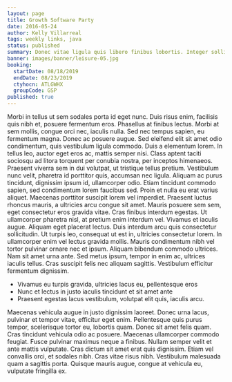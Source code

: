 ```yaml
---
layout: page
title: Growth Software Party
date: 2016-05-24
author: Kelly Villarreal
tags: weekly links, java
status: published
summary: Donec vitae ligula quis libero finibus lobortis. Integer sollicitudin.
banner: images/banner/leisure-05.jpg
booking:
  startDate: 08/18/2019
  endDate: 08/23/2019
  ctyhocn: ATLGWHX
  groupCode: GSP
published: true
---
```

Morbi in tellus ut sem sodales porta id eget nunc. Duis risus enim, facilisis quis nibh et, posuere fermentum eros. Phasellus at finibus lectus. Morbi at sem mollis, congue orci nec, iaculis nulla. Sed nec tempus sapien, eu fermentum magna. Donec ac posuere augue. Sed eleifend elit sit amet odio condimentum, quis vestibulum ligula commodo. Duis a elementum lorem. In tellus leo, auctor eget eros ac, mattis semper nisi. Class aptent taciti sociosqu ad litora torquent per conubia nostra, per inceptos himenaeos. Praesent viverra sem in dui volutpat, ut tristique tellus pretium. Vestibulum nunc velit, pharetra id porttitor quis, accumsan nec ligula. Aliquam ac purus tincidunt, dignissim ipsum id, ullamcorper odio. Etiam tincidunt commodo sapien, sed condimentum lorem faucibus sed. Proin et nulla eu erat varius aliquet. Maecenas porttitor suscipit lorem vel imperdiet.
Praesent luctus rhoncus mauris, a ultricies arcu congue sit amet. Mauris posuere sem sem, eget consectetur eros gravida vitae. Cras finibus interdum egestas. Ut ullamcorper pharetra nisl, at pretium enim interdum vel. Vivamus et iaculis augue. Aliquam eget placerat lectus. Duis interdum arcu quis consectetur sollicitudin. Ut turpis leo, consequat ut est in, ultricies consectetur lorem. In ullamcorper enim vel lectus gravida mollis. Mauris condimentum nibh vel tortor pulvinar ornare nec et ipsum. Aliquam bibendum commodo ultrices. Nam sit amet urna ante. Sed metus ipsum, tempor in enim ac, ultrices iaculis tellus. Cras suscipit felis nec aliquam sagittis. Vestibulum efficitur fermentum dignissim.

* Vivamus eu turpis gravida, ultricies lacus eu, pellentesque eros
* Nunc et lectus in justo iaculis tincidunt et sit amet ante
* Praesent egestas lacus vestibulum, volutpat elit quis, iaculis arcu.

Maecenas vehicula augue in justo dignissim laoreet. Donec urna lacus, pulvinar et tempor vitae, efficitur eget enim. Pellentesque quis purus tempor, scelerisque tortor eu, lobortis quam. Donec sit amet felis quam. Cras tincidunt vehicula odio ac posuere. Maecenas ullamcorper commodo feugiat. Fusce pulvinar maximus neque a finibus. Nullam semper velit et ante mattis vulputate. Cras dictum sit amet erat quis dignissim. Etiam vel convallis orci, et sodales nibh. Cras vitae risus nibh. Vestibulum malesuada quam a sagittis porta. Quisque mauris augue, congue at vehicula eu, vulputate fringilla ex.
